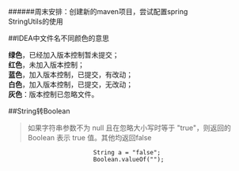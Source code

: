 ######周末安排：创建新的maven项目，尝试配置spring  
StringUtils的使用 

##IDEA中文件名不同颜色的意思  

**绿色**，已经加入版本控制暂未提交；   
**红色**，未加入版本控制；   
**蓝色**，加入版本控制，已提交，有改动；    
**白色**，加入版本控制，已提交，无改动；   
**灰色**：版本控制已忽略文件。

##String转Boolean
>如果字符串参数不为 null 且在忽略大小写时等于 "true"，则返回的 Boolean 表示 true 值。其他均返回false    
                    
                            String a = "false";      
                            Boolean.valueOf("");

